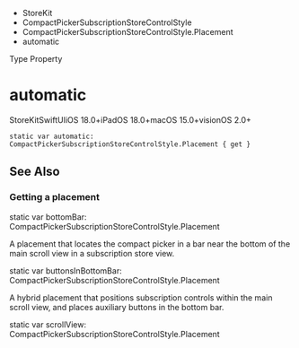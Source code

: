 

- StoreKit
- CompactPickerSubscriptionStoreControlStyle
- CompactPickerSubscriptionStoreControlStyle.Placement
-  automatic 

Type Property

# automatic

StoreKitSwiftUIiOS 18.0+iPadOS 18.0+macOS 15.0+visionOS 2.0+

``` source
static var automatic: CompactPickerSubscriptionStoreControlStyle.Placement { get }
```

## See Also

### Getting a placement

static var bottomBar: CompactPickerSubscriptionStoreControlStyle.Placement

A placement that locates the compact picker in a bar near the bottom of the main scroll view in a subscription store view.

static var buttonsInBottomBar: CompactPickerSubscriptionStoreControlStyle.Placement

A hybrid placement that positions subscription controls within the main scroll view, and places auxiliary buttons in the bottom bar.

static var scrollView: CompactPickerSubscriptionStoreControlStyle.Placement


